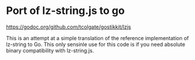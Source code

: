 # Port of lz-string.js to go

https://godoc.org/github.com/tcolgate/gostikkit/lzjs

This is an attempt at a simple translation of the reference implementation of
lz-string to Go. This only sensinle use for this code is if you need
absolute binary compatibility with lz-string.js.
